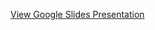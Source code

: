 [View Google Slides Presentation](https://docs.google.com/presentation/d/e/2PACX-1vTjDZxcwCrTXrryu6NLhh-7wN8MQ4Zxb3juwhbD-5ym_bgmkXAbEJda6Oavd2KOU7RsVmRf_WuM_1A7/pub?start=false&loop=false&delayms=3000)